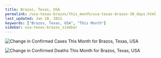 ```yaml
---
title: Brazos, Texas, USA
permalink: /usa-texas-brazos/this_month/usa-texas-brazos-30_days.html
last_updated: Jan 28, 2021
keywords: ["Brazos, Texas, USA", "This Month"]
sidebar: usa-texas-brazos_sidebar
---
```


![Change in Confirmed Cases This Month for Brazos, Texas, USA](/covid_tracker/images/graphs/usa-texas-brazos-delta_confirmed-30_days_graph.png)

![Change in Confirmed Deaths This Month for Brazos, Texas, USA](/covid_tracker/images/graphs/usa-texas-brazos-delta_deaths-30_days_graph.png)
